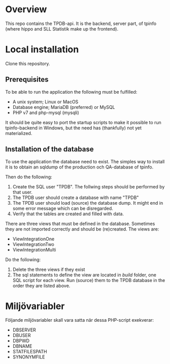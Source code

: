 # Overview
This repo contains the TPDB-api. It is the backend, server part, of tpinfo (where hippo and SLL Statistik make up the frontend).

# Local installation
Clone this repository. 

## Prerequisites
To be able to run the application the following must be fulfilled:
* A unix system; Linux or MacOS 
* Database engine; MariaDB (preferred) or MySQL
* PHP v7 and php-mysql (mysqli)

It should be quite easy to port the startup scripts to make it possible to run tpinfo-backend in Windows, but the need has (thankfully) not yet materialized. 

## Installation of the database
To use the application the database need to exist. The simples way to install it is to obtain an sqldump of the production och QA-database of tpinfo. 

Then do the following:
1. Create the SQL user "TPDB". The follwing steps should be performed by that user.
1. The TPDB user should create a database with name "TPDB"
1. The TPDB user should load (source) the database dump. It might end in some error message which can be disregarded.
1. Verify that the tables are created and filled with data.

There are three views that must be defined in the database. Sometimes they are not imported correctly and should be (re)created. The views are:
* ViewIntegrationOne
* ViewIntegrationTwo
* ViewIntegrationMulti

Do the following:
1. Delete the three views if they exist
1. The sql statements to define the view are located in *build* folder, one SQL script for each view. Run (source) them to the TPDB database in the order they are listed above. 



# Miljövariabler
Följande miljövariabler skall vara satta när dessa PHP-script exekverar:  

* DBSERVER
* DBUSER
* DBPWD
* DBNAME
* STATFILESPATH
* SYNONYMFILE

